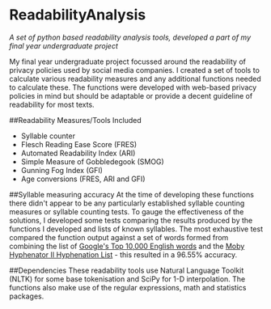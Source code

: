 # ReadabilityAnalysis

_A set of python based readability analysis tools, developed a part of my final year undergraduate project_

My final year undergraduate project focussed around the readability of privacy policies used by social media companies. I created a set of tools to calculate various readability measures and any additional functions needed to calculate these. The functions were developed with web-based privacy policies in mind but should be adaptable or provide a decent guideline of readability for most texts.

##Readability Measures/Tools Included

- Syllable counter
- Flesch Reading Ease Score (FRES)
- Automated Readability Index (ARI)
- Simple Measure of Gobbledegook (SMOG)
- Gunning Fog Index (GFI)
- Age conversions (FRES, ARI and GFI)

##Syllable measuring accuracy
At the time of developing these functions there didn't appear to be any particularly established syllable counting measures or syllable counting tests. To gauge the effectiveness of the solutions, I developed some tests comparing the results produced by the functions I developed and lists of known syllables.
The most exhaustive test compared the function output against a set of words formed from combining the list of [Google's Top 10,000 English words](https://github.com/first20hours/google-10000-english/blob/master/google-10000-english.txt) and the [Moby Hyphenator II Hyphenation List](http://onlinebooks.library.upenn.edu/webbin/gutbook/lookup?num=3204) - this resulted in a 96.55% accuracy.

##Dependencies
These readability tools use Natural Language Toolkit (NLTK) for some base tokenisation and SciPy for 1-D interpolation.
The functions also make use of the regular expressions, math and statistics packages.
